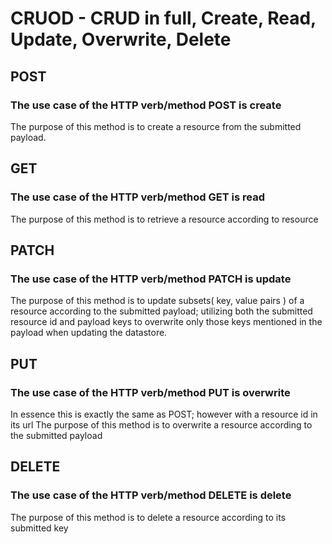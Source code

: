# CRUOD - CRUD in full, Create, Read, Update, Overwrite, Delete

## POST
### The use case of the HTTP verb/method POST is create

The purpose of this method is to create a resource from the submitted payload.

## GET
### The use case of the HTTP verb/method GET is read

The purpose of this method is to retrieve a resource according to resource

## PATCH
### The use case of the HTTP verb/method PATCH is update

The purpose of this method is to update subsets( key, value pairs ) of a resource according to the submitted payload; utilizing both the submitted resource id and payload keys to overwrite only those keys mentioned in the payload when updating the datastore.

## PUT
### The use case of the HTTP verb/method PUT is overwrite

In essence this is exactly the same as POST; however with a resource id in its url
The purpose of this method is to overwrite a resource according to the submitted payload

## DELETE
### The use case of the HTTP verb/method DELETE is delete

The purpose of this method is to delete a resource according to its submitted key
